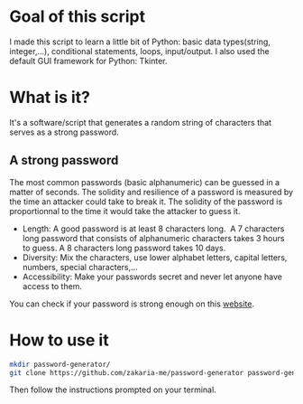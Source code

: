 # Goal of this script

I made this script to learn a little bit of Python: basic data types(string, integer,...), conditional statements, loops, input/output.
I also used the default GUI framework for Python: Tkinter.

# What is it?

It's a software/script that generates a random string of characters that serves as a strong password.

## A strong password

The most common passwords (basic alphanumeric) can be guessed in a matter of seconds. The solidity and resilience of a password is measured by the time an attacker could take to break it. The solidity of the password is proportionnal to the time it would take the attacker to guess it.

- Length: A good password is at least 8 characters long.  A 7 characters long password that consists of alphanumeric characters takes 3 hours to guess. A 8 characters long password takes 10 days.
- Diversity: Mix the characters, use lower alphabet letters, capital letters, numbers, special characters,...
- Accessibility: Make your passwords secret and never let anyone have access to them.

You can check if your password is strong enough on this [website](https://howsecureismypassword.net/).

# How to use it

```bash
mkdir password-generator/
git clone https://github.com/zakaria-me/password-generator password-generator/
```

Then follow the instructions prompted on your terminal.
